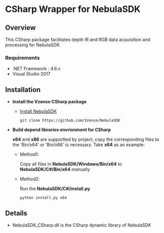 
# CSharp Wrapper for NebulaSDK

## Overview
This CSharp package facilitates depth IR and RGB data acquisition and processing for NebulaSDK.

### Requirements

- .NET Framework : 4.6.x
- Visual Studio 2017

## Installation

- **Install the Vzense CSharp package**

  - [Install NebulaSDK](https://github.com/Vzense/NebulaSDK)
	  ```console
    git clone https://github.com/Vzense/NebulaSDK
    ```
	
- **Build depend libraries envrionment for CSharp**

    <b>x64</b> and <b>x86</b> are supportted by project, copy the corresponding files to the 'Bin/x64' or 'Bin/x86' is necessary. Take <b>x64</b> as an example:
  - Method1: 
    
    Copy all files in <b>NebulaSDK/Windows/Bin/x64</b> to <b>NebulaSDK/C#/Bin/x64</b> manually
  - Method2: 
  
    Run the <b>NebulaSDK/C#/install.py</b>
    ```console
    python install.py x64
    ```
	
## Details
- NebulaSDK_CSharp.dll is the CSharp dynamic library of NebulaSDK
